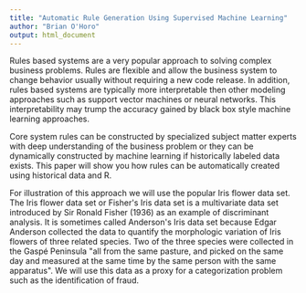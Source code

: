 ```yaml
---
title: "Automatic Rule Generation Using Supervised Machine Learning"
author: "Brian O'Horo"
output: html_document
---
```


Rules based systems are a very popular approach to solving complex business problems.  Rules are flexible and allow the business system to change behavior usually without requiring a new code release.  In addition, rules based systems are typically more interpretable then other modeling approaches such as support vector machines or neural networks.  This interpretability may trump the accuracy gained by black box style machine learning approaches.

Core system rules can be constructed by specialized subject matter experts with deep understanding of the business problem or they can be dynamically constructed by machine learning if historically labeled data exists.  This paper will show you how rules can be automatically created using historical data and R.

For illustration of this approach we will use the popular Iris flower data set.  The Iris flower data set or Fisher's Iris data set is a multivariate data set introduced by Sir Ronald Fisher (1936) as an example of discriminant analysis. It is sometimes called Anderson's Iris data set because Edgar Anderson collected the data to quantify the morphologic variation of Iris flowers of three related species. Two of the three species were collected in the Gaspé Peninsula "all from the same pasture, and picked on the same day and measured at the same time by the same person with the same apparatus".  We will use this data as a proxy for a categorization problem such as the identification of fraud.

